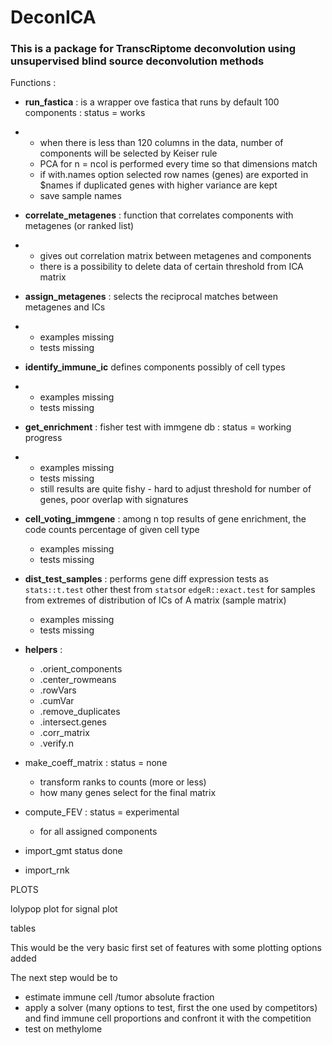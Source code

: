 # DeconICA

### This is a package for TranscRiptome deconvolution using unsupervised blind source deconvolution methods

Functions : 

* **run_fastica**  : is a wrapper ove fastica that runs by default 100 components  : status = works 
* * when there is less than 120 columns in the data, number of components will be selected by Keiser rule
  * PCA for n = ncol is performed every time so that dimensions match
  * if with.names option selected row names (genes) are exported in $names if duplicated genes with higher variance are kept
  * save sample names
* **correlate_metagenes** : function that  correlates components with metagenes (or ranked list)
* * gives out correlation matrix between metagenes and components
  * there is a possibility to delete data of certain threshold from ICA matrix
* **assign_metagenes** : selects the reciprocal matches between metagenes and ICs
* * examples missing
  * tests missing
* **identify_immune_ic** defines components possibly of cell types 
* * examples missing
  * tests missing
* **get_enrichment** : fisher test with immgene db : status = working progress
* * examples missing
  * tests missing
  * still results are quite fishy - hard to adjust threshold for number of genes, poor overlap with signatures
* **cell_voting_immgene** : among n top results of gene enrichment, the code counts percentage of given cell type
  * examples missing
  * tests missing
* ​**dist_test_samples** : performs gene diff expression tests as `stats::t.test` other thest from `stats`or `edgeR::exact.test` for samples from extremes of distribution of ICs of A matrix (sample matrix)
  * examples missing
  * tests missing
* **helpers** : 
  * .orient_components 
  * .center_rowmeans
  * .rowVars
  * .cumVar
  * .remove_duplicates
  * .intersect.genes
  * .corr_matrix
  * .verify.n


* make_coeff_matrix : status = none
  * transform ranks to counts (more or less) 
  * how many genes select for the final matrix
* compute_FEV : status = experimental
  * for all assigned components


* import_gmt status  done
* import_rnk

PLOTS

lolypop plot for signal plot

tables

This would be the very basic first set of features with some plotting options added 

The next step would be to

* estimate immune cell /tumor absolute fraction
* apply a solver (many options to test, first the one used by competitors)  and find immune cell proportions and confront it with the competition
* test on methylome